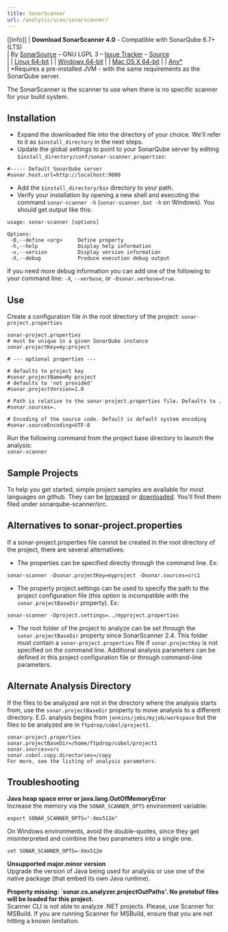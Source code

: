 ```yaml
---
title: SonarScanner
url: /analysis/scan/sonarscanner/
---
```


[[info]]
| **Download SonarScanner 4.0** - Compatible with SonarQube 6.7+ (LTS)  
| By [SonarSource](https://www.sonarsource.com/) – GNU LGPL 3 – [Issue Tracker](https://jira.sonarsource.com/browse/SQSCANNER) – [Source](https://github.com/Sonarsource/sonar-scanner-cli)   
|
| [Linux 64-bit](https://binaries.sonarsource.com/Distribution/sonar-scanner-cli/sonar-scanner-cli-4.0.0.1744-linux.zip) |
| [Windowx 64-bit](https://binaries.sonarsource.com/Distribution/sonar-scanner-cli/sonar-scanner-cli-4.0.0.1744-windows.zip) |
| [Mac OS X 64-bit](https://binaries.sonarsource.com/Distribution/sonar-scanner-cli/sonar-scanner-cli-4.0.0.1744-macosx.zip) |
| [Any*](https://binaries.sonarsource.com/Distribution/sonar-scanner-cli/sonar-scanner-cli-4.0.0.1744.zip)  
| *Requires a pre-installed JVM - with the same requirements as the SonarQube server.

The SonarScanner is the scanner to use when there is no specific scanner for your build system.

## Installation
* Expand the downloaded file into the directory of your choice. We'll refer to it as `$install_directory` in the next steps.
* Update the global settings to point to your SonarQube server by editing `$install_directory/conf/sonar-scanner.properties`:
```
#----- Default SonarQube server
#sonar.host.url=http://localhost:9000
```
* Add the `$install_directory/bin` directory to your path.
* Verify your installation by opening a new shell and executing the command `sonar-scanner -h` (`sonar-scanner.bat -h` on Windows). You should get output like this:
```
usage: sonar-scanner [options]
  
Options:
 -D,--define <arg>     Define property
 -h,--help             Display help information
 -v,--version          Display version information
 -X,--debug            Produce execution debug output
```

If you need more debug information you can add one of the following to your command line: `-X`, `--verbose`, or `-Dsonar.verbose=true`.

## Use
Create a configuration file in the root directory of the project: `sonar-project.properties`
```
sonar-project.properties
# must be unique in a given SonarQube instance
sonar.projectKey=my:project

# --- optional properties ---

# defaults to project key
#sonar.projectName=My project
# defaults to 'not provided'
#sonar.projectVersion=1.0
 
# Path is relative to the sonar-project.properties file. Defaults to .
#sonar.sources=.
 
# Encoding of the source code. Default is default system encoding
#sonar.sourceEncoding=UTF-8
```
Run the following command from the project base directory to launch the analysis:  
`sonar-scanner`

## Sample Projects
To help you get started, simple project samples are available for most languages on github. They can be [browsed](https://github.com/SonarSource/sonar-scanning-examples) or [downloaded](https://github.com/SonarSource/sonar-scanning-examples/archive/master.zip). You'll find them filed under sonarqube-scanner/src.


## Alternatives to sonar-project.properties
If a sonar-project.properties file cannot be created in the root directory of the project, there are several alternatives:

* The properties can be specified directly through the command line. Ex:
```
sonar-scanner -Dsonar.projectKey=myproject -Dsonar.sources=src1
```
* The property project.settings can be used to specify the path to the project configuration file (this option is incompatible with the `sonar.projectBaseDir` property). Ex:
```
sonar-scanner -Dproject.settings=../myproject.properties
```
* The root folder of the project to analyze can be set through the `sonar.projectBaseDir` property since SonarScanner 2.4. This folder must contain a `sonar-project.properties` file if `sonar.projectKey` is not specified on the command line.
Additional analysis parameters can be defined in this project configuration file or through command-line parameters. 

## Alternate Analysis Directory
If the files to be analyzed are not in the directory where the analysis starts from, use the `sonar.projectBaseDir` property to move analysis to a different directory. E.G. analysis begins from `jenkins/jobs/myjob/workspace` but the files to be analyzed are in `ftpdrop/cobol/project1`.
```
sonar-project.properties
sonar.projectBaseDir=/home/ftpdrop/cobol/project1
sonar.sources=src
sonar.cobol.copy.directories=/copy
For more, see the listing of analysis parameters.
```


## Troubleshooting
**Java heap space error or java.lang.OutOfMemoryError**  
Increase the memory via the `SONAR_SCANNER_OPTS` environment variable:
```
export SONAR_SCANNER_OPTS="-Xmx512m"
```
On Windows environments, avoid the double-quotes, since they get misinterpreted and combine the two parameters into a single one.
```
set SONAR_SCANNER_OPTS=-Xmx512m
```

**Unsupported major.minor version**  
Upgrade the version of Java being used for analysis or use one of the native package (that embed its own Java runtime).

**Property missing: `sonar.cs.analyzer.projectOutPaths'. No protobuf files will be loaded for this project.**  
Scanner CLI is not able to analyze .NET projects. Please, use Scanner for MSBuild. If you are running Scanner for MSBuild, ensure that you are not hitting a known limitation.

